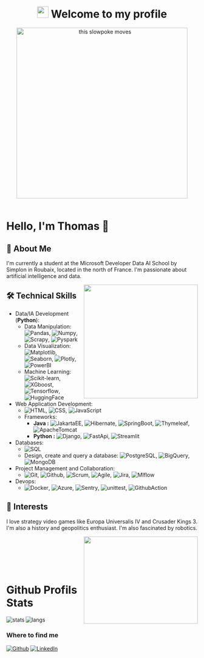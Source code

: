 <h1 align="center"><img src="https://emojis.slackmojis.com/emojis/images/1531849430/4246/blob-sunglasses.gif?1531849430" width="30"/> Welcome to my profile</h1>
<div align="center">
<img src="https://media0.giphy.com/media/1BdJd24oEwvuSvXYb0/giphy.gif?cid=ecf05e478pdn6sot0xipu7xtt1tqo05zk77h7pedndm9892q&rid=giphy.gif&ct=g" alt="this slowpoke moves"  width="450" /></div>
<br>

# Hello, I'm Thomas 👋

## 🚀 About Me
I'm currently a student at the Microsoft Developer Data AI School by Simplon in Roubaix, located in the north of France. I'm passionate about artificial intelligence and data.

<img align="right" src="https://i.giphy.com/media/xT9C25UNTwfZuk85WP/giphy.webp" width="300" />

## 🛠️ Technical Skills
- Data/IA Development (**Python**):
  - Data Manipulation: ![Pandas](https://img.shields.io/badge/-Pandas-05122A?style=flat&logo=pandas), ![Numpy](https://img.shields.io/badge/-Numpy-05122A?style=flat&logo=numpy), ![Scrapy](https://img.shields.io/badge/-Scrapy-05122A?style=flat&logo=scrapy), ![Pyspark](https://img.shields.io/badge/-Pyspark-05122A?style=flat&logo=apache)
  - Data Visualization: ![Matplotlib](https://img.shields.io/badge/-Matplotlib-05122A?style=flat&logo=matplotlib), ![Seaborn](https://img.shields.io/badge/-Seaborn-05122A?style=flat&logo=seaborn), ![Plotly](https://img.shields.io/badge/-Plotly-05122A?style=flat&logo=plotly), ![PowerBI](https://img.shields.io/badge/-PowerBI-05122A?style=flat&logo=powerbi)
  - Machine Learning: ![Scikit-learn](https://img.shields.io/badge/-ScikitLearn-05122A?style=flat&logo=scikit-learn), ![XGboost](https://img.shields.io/badge/-XGBoost-05122A?style=flat&logo=xgboost), ![Tensorflow](https://img.shields.io/badge/-Tensorflow-05122A?style=flat&logo=tensorflow), ![HuggingFace](https://img.shields.io/badge/-HuggingFace-05122A?style=flat&logo=huggingface)
- Web Application Development:
  - ![HTML](https://img.shields.io/badge/-HTML-05122A?style=flat&logo=HTML5), ![CSS](https://img.shields.io/badge/-CSS-05122A?style=flat&logo=CSS3), ![JavaScript](https://img.shields.io/badge/-JavaScript-05122A?style=flat&logo=javascript)
  - Frameworks:
    - **Java :** ![JakartaEE](https://img.shields.io/badge/-JakartaEE-05122A?style=flat&logo=jakarta), ![Hibernate](https://img.shields.io/badge/-Hibernate-05122A?style=flat&logo=hibernate), ![SpringBoot](https://img.shields.io/badge/-SpringBoot-05122A?style=flat&logo=spring), ![Thymeleaf](https://img.shields.io/badge/-Thymeleaf-05122A?style=flat&logo=thymeleaf), ![ApacheTomcat](https://img.shields.io/badge/-ApacheTomcat-05122A?style=flat&logo=apache)
     - **Python :** ![Django](https://img.shields.io/badge/-Django-05122A?style=flat&logo=django), ![FastApi](https://img.shields.io/badge/-FastApi-05122A?style=flat&logo=fastapi), ![Streamlit](https://img.shields.io/badge/-Streamlit-05122A?style=flat&logo=streamlit)
- Databases:
  - ![SQL](https://img.shields.io/badge/-SQL-05122A?style=flat&logo=sql)
  - Design, create and query a database: ![PostgreSQL](https://img.shields.io/badge/-PostgreSQL-05122A?style=flat&logo=postgresql), ![BigQuery](https://img.shields.io/badge/-BigQuery-05122A?style=flat&logo=google-cloud), ![MongoDB](https://img.shields.io/badge/-MongoDB-05122A?style=flat&logo=mongodb)
- Project Management and Collaboration:
  - ![Git](https://img.shields.io/badge/-Git-05122A?style=flat&logo=git), ![Github](https://img.shields.io/badge/-Github-05122A?style=flat&logo=github), ![Scrum](https://img.shields.io/badge/-Scrum-05122A?style=flat&logo=scrum), ![Agile](https://img.shields.io/badge/-Agile-05122A?style=flat&logo=agile), ![Jira](https://img.shields.io/badge/-Jira-05122A?style=flat&logo=jira), ![Mlflow](https://img.shields.io/badge/-Mlflow-05122A?style=flat&logo=mlflow)
- Devops:
  - ![Docker](https://img.shields.io/badge/-Docker-05122A?style=flat&logo=docker), ![Azure](https://img.shields.io/badge/-Azure-05122A?style=flat&logo=microsoft-azure), ![Sentry](https://img.shields.io/badge/-Sentry-05122A?style=flat&logo=sentry), ![unittest](https://img.shields.io/badge/-unittest-05122A?style=flat), ![GithubAction](https://img.shields.io/badge/-GithubAction-05122A?style=flat&logo=github-actions)

## 🎲 Interests
I love strategy video games like Europa Universalis IV and Crusader Kings 3. I'm also a history and geopolitics enthusiast. I'm also fascinated by robotics.

<img align="right" src="https://media0.giphy.com/media/v1.Y2lkPTc5MGI3NjExZmQ4YzRkMDE1ODRlMjNiOWNmY2FiOTA2ZjAzN2NkNTFjYzFiYWNlNSZlcD12MV9pbnRlcm5hbF9naWZzX2dpZklkJmN0PWc/l1J9JtMnJWjWaFXy0/giphy.gif" width="300" height='230' />
<br>
<br>
<br>
<br>
<br>
<h1> Github Profils Stats </h1>
 <img align="left" alt="stats" src="https://github-readme-stats.vercel.app/api?username=DonzerHD" />
<img alt="langs" src="https://github-readme-stats.vercel.app/api/top-langs/?username=DonzerHD" />

<h3>Where to find me</h3>
<p><a href="https://github.com/DonzerHD" target="_blank"><img alt="Github" src="https://img.shields.io/badge/GitHub-%2312100E.svg?&style=for-the-badge&logo=Github&logoColor=white" /></a> 
 </a> <a target="_blank" href="https://www.linkedin.com/in/thomas-lemay-78b50b216/" target="_blank"><img alt="LinkedIn" src="https://img.shields.io/badge/linkedin-%230077B5.svg?&style=for-the-badge&logo=linkedin&logoColor=white" /></a>
</p>
